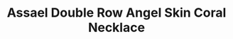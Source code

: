 ---
title: Assael Double Row Angel Skin Coral Necklace
description: |
  Assael introduces the finest Angel Skin Coral available today. Angel Skin Coral is of Japanese Origin. Assael Coral was harvested before the 1960's and is approved for importation from CITES. Assael Coral's size, round shape, and length are very rare.
specs: |
  Double Row Necklace is made up of 101 Coral Beads, ranging from 8.0 - 16.4mm. Set with an 18K Yellow Gold and Diamond Clasp, 0.29 ctw. The length is 22"
images:
  - /uploads/assael-double-row-angel-skin-coral-necklace.jpg
category: Classic Assael
order: 5
tags:
  - necklaces
---